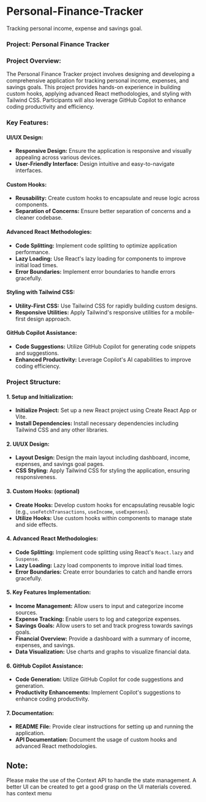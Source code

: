 # Personal-Finance-Tracker
Tracking personal income, expense and savings goal.
### **Project: Personal Finance Tracker**
 
### **Project Overview:**
The Personal Finance Tracker project involves designing and developing a comprehensive application for tracking personal income, expenses, and savings goals. This project provides hands-on experience in building custom hooks, applying advanced React methodologies, and styling with Tailwind CSS. Participants will also leverage GitHub Copilot to enhance coding productivity and efficiency.
 
### **Key Features:**
 
#### **UI/UX Design:**
- **Responsive Design:** Ensure the application is responsive and visually appealing across various devices.
- **User-Friendly Interface:** Design intuitive and easy-to-navigate interfaces.
 
#### **Custom Hooks:**
- **Reusability:** Create custom hooks to encapsulate and reuse logic across components.
- **Separation of Concerns:** Ensure better separation of concerns and a cleaner codebase.
 
#### **Advanced React Methodologies:**
- **Code Splitting:** Implement code splitting to optimize application performance.
- **Lazy Loading:** Use React's lazy loading for components to improve initial load times.
- **Error Boundaries:** Implement error boundaries to handle errors gracefully.
 
#### **Styling with Tailwind CSS:**
- **Utility-First CSS:** Use Tailwind CSS for rapidly building custom designs.
- **Responsive Utilities:** Apply Tailwind's responsive utilities for a mobile-first design approach.
 
#### **GitHub Copilot Assistance:**
- **Code Suggestions:** Utilize GitHub Copilot for generating code snippets and suggestions.
- **Enhanced Productivity:** Leverage Copilot's AI capabilities to improve coding efficiency.
 
### **Project Structure:**
 
#### **1. Setup and Initialization:**
- **Initialize Project:** Set up a new React project using Create React App or Vite.
- **Install Dependencies:** Install necessary dependencies including Tailwind CSS and any other libraries.
 
#### **2. UI/UX Design:**
- **Layout Design:** Design the main layout including dashboard, income, expenses, and savings goal pages.
- **CSS Styling:** Apply Tailwind CSS for styling the application, ensuring responsiveness.
 
#### **3. Custom Hooks:** (optional)
- **Create Hooks:** Develop custom hooks for encapsulating reusable logic (e.g., `useFetchTransactions`, `useIncome`, `useExpenses`).
- **Utilize Hooks:** Use custom hooks within components to manage state and side effects.
 
#### **4. Advanced React Methodologies:**
- **Code Splitting:** Implement code splitting using React's `React.lazy` and `Suspense`.
- **Lazy Loading:** Lazy load components to improve initial load times.
- **Error Boundaries:** Create error boundaries to catch and handle errors gracefully.
 
#### **5. Key Features Implementation:**
- **Income Management:** Allow users to input and categorize income sources.
- **Expense Tracking:** Enable users to log and categorize expenses.
- **Savings Goals:** Allow users to set and track progress towards savings goals.
- **Financial Overview:** Provide a dashboard with a summary of income, expenses, and savings.
- **Data Visualization:** Use charts and graphs to visualize financial data.
 
#### **6. GitHub Copilot Assistance:**
- **Code Generation:** Utilize GitHub Copilot for code suggestions and generation.
- **Productivity Enhancements:** Implement Copilot's suggestions to enhance coding productivity.
 
#### **7. Documentation:**
- **README File:** Provide clear instructions for setting up and running the application.
- **API Documentation:** Document the usage of custom hooks and advanced React methodologies.
 
 
## Note:
Please make the use of the Context API to handle the state management. A better UI can be created to get a good grasp on the UI materials covered.
has context menu


